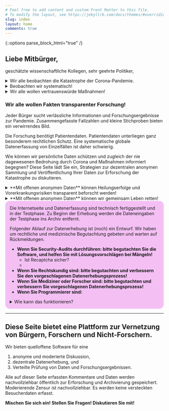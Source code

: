 ```yaml
---
# Feel free to add content and custom Front Matter to this file.
# To modify the layout, see https://jekyllrb.com/docs/themes/#overriding-theme-defaults
slug: index
layout: home
comments: true
---
```


{::options parse_block_html="true" /}
## Liebe Mitbürger, 
geschätzte wissenschaftliche Kollegen, sehr geehrte Politiker, 

<details><summary markdown="span">Wir alle beobachten die Katastrophe der Corona-Pandemie.</summary>
Die Corona-Krise bestimmt derzeit maßgeblich unser Leben und unsere Überlegungen.
Täglich ändert sich der Wissensstand und der Stand unserer Überlegungen und Einschätzungen.

Die Ereignisse überstürzen sich.
Das erschwert kontrollierte wissenschaftliche Studien, um Mortalität und geeignete medizinische Interventionen zu untersuchen.
Experimente mit randomisierten Doppel-Blind-Versuchsreihen sind und bleiben der goldene Standard zur Untersuchung von Wirkungen und Nebenwirkungen, wie sie beispielsweise für pharmazeutische Zulassungsverfahren benötigt werden.
Doch leider sind kontrollierte wissenschaftliche Studien nicht immer möglich.
Das führt diese Pandemie sehr deutlich vor Augen.
</details>
<details><summary markdown="span">Beobachten wir systematisch!</summary>
Das Wesen von Katastrophen ist:
wir beobachten ihr Geschehen, aber können es kaum kontrolliert experimentell untersuchen.
Wir sind also auf Beobachtungsdaten angewiesen.

Diese Beobachtungen können systematisch erfasst werden.
Dann können wir Krise und Interventionen evidenzbasiert beurteilen.

Beobachtungsstudien sind Datenerhebungen ohne experimentelle Kontrolle.
Die **Kausale Inferenzstatistik** wurde entwickelt, um ursächliche Effekte auch in Beobachtungsstudien statistisch zu untersuchen, wenn bestimmte Bedingungen erfüllt sind.
</details>



<details><summary markdown="span">Wir alle wollen vertrauenswürde Maßnahmen!</summary>
Um Leben zu retten, werden derzeit in gewaltigem Umfang Ressourcen mobilisiert und Rechte eingeschränkt.
Extreme Maßnahmen wurden und werden getroffen.
Gigantische Geldmittel werden bewegt.

Diese Maßnahmen sind unter extremen Umständen gerechtfertigt.
Es ist Aufgabe der Forschung diese Umstände zu klären und nachvollziehbar transparent zu kommunizieren.
Sonst gerät die offene Gesellschaft in eine Vertrauenskrise.
</details>


### Wir alle wollen Fakten transparenter Forschung!
Jeder Bürger sucht verlässliche Informationen und Forschungsergebnisse zur Pandemie.
Zusammengefasste Fallzahlen und kleine Stichproben bieten ein verwirrendes Bild.

Die Forschung benötigt Patientendaten.
Patientendaten unterliegen ganz besonderem rechtlichen Schutz.
Eine systematische globale Datenerfassung von Einzelfällen ist daher schwierig.

Wie können wir persönliche Daten schützen und zugleich der nie dagewesenen Bedrohung durch Corona und Maßnahmen informiert begegnen?
Diese Seite lädt Sie ein, Strategien zur dezentralen anonymen Sammlung und Veröffentlichung Ihrer Daten zur Erforschung der Katastrophe zu diskutieren.

<details><summary markdown="span">**Mit offenen anonymen Daten** können Heilungserfolge und Vorerkrankungsrisiken transparent beforscht werden!</summary>
Ich und meine Kollegen forschten im Bereich kausaler Inferenzstatistik.
Wir sind überzeugt, dass diese Methoden in der heutigen Situation helfen können, entscheidende aber noch immer offenstehende Fragen für die Allgemeinheit, Politiker und Wissenschaftler zu klären.
Im folgenden bemühe ich mich, aus dieser theoretischen Perspektive Möglichkeiten zur Analyse und den Bedarf an Daten allgemeinverständlich darzustellen.
</details>


<details><summary markdown="span">**Mit offenen anonymen Daten** können wir gemeinsam Leben retten!</summary>
Helfen wir uns selbst mit unseren Daten! 
Um mit Ihrer Erfahrung
systematisch erfasste medizinische Daten um sie wissenschaftlich auszuwerten und auf dieser Basis informierte Entscheidungen zu treffen.
</details>


<div style="height: 1em; display: block"/>
<div style="border-radius: 1em; background-color: #dd33dd4d; padding: 1em;" markdown="1">
Die Internetseite und Datenerfassung sind technisch fertiggestellt und in der Testphase.
Zu Beginn der Erhebung werden die Dateneingaben der Testphase ins Archiv entfernt.

Folgender Ablauf zur Datenerhebung ist (noch) ein Entwurf.
Wir haben um rechtliche und medizinische Begutachtung gebeten und warten auf Rückmeldungen.

- **Wenn Sie Security-Audits durchführen: bitte begutachten Sie die Software, und helfen Sie mit Lösungsvorschlägen bei Mängeln!**
	- Ist Recaptcha sicher?
    - 
- **Wenn Sie Rechtskundig sind: bitte begutachten und verbessern Sie den vorgeschlagenen Datenerhebungsprozess!**
- **Wenn Sie Mediziner oder Forscher sind: bitte begutachten und verbessern Sie vorgeschlagenen Datenerhebungsprozess!**
- **Wenn Sie Programmierer sind:**

<details><summary markdown="span">Wie kann das funktionieren?</summary>
1. Anonyme Datenerfassung:
   Ihre Gesundheitsdaten sind sehr privat, und daher ist es entscheidend, Ihre Identität zu schützen.
   Veröffentlichung in dieser Krise besonders wertvoll.
    - Sie können den Datensatz derzeit nicht mehr verändern.
2. Öffentliche Daten für die internationale Öffentlichkeit:
    - Ihr anonymer Datensatz wird im Datenarchiv nach Absendung öffentlich sichtbar.
    - Der aktuellste Datenstand kann von der Wissenschaftsgemeinde beforscht werden. 
3. Prüfung der Datenqualität durch behandelnde Ärzte und Kliniken.

   Bei der Datenerfassung wird die email der behandelnden Ärzte erfragt.
   Diese können anhand des Datums von Test, Aufnahme und Entlassung/Tod Ihre Angaben mit Patientenakten abgleichen und auf Korrektheit bestätigen.
4. Die Initiatoren dieses Projekts sind als Forscher und Datenwissenschaftler unabhängig.
    

Durch freie quelloffene Software und Freigabe aller Daten Keine Interessenkonflikte. 
</details>
</div>

<hr>
<div style="height: 3em; display: block"/>

## Diese Seite bietet eine Plattform zur Vernetzung von Bürgern, Forschern und Nicht-Forschern.

Wir bieten quelloffene Software für eine
1. anonyme und moderierte Diskussion,
2. dezentrale Datenerhebung, und 
3. Verteilte Prüfung von Daten und Forschungsergebnissen.

Alle auf dieser Seite erfassten Kommentare und Daten werden nachvollziehbar öffentlich zur Erforschung und Archivierung gespeichert.
Moderierende Zensur ist nachvollziehbar.
Es werden keine versteckten Besucherdaten erfasst.

**Mischen Sie sich ein!  Stellen Sie Fragen!  Diskutieren Sie mit!**
